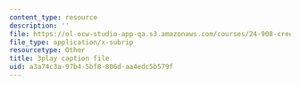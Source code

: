 ```yaml
---
content_type: resource
description: ''
file: https://ol-ocw-studio-app-qa.s3.amazonaws.com/courses/24-908-creole-languages-and-caribbean-identities-spring-2017/a3a74c3a97b45bf8806daa4edc5b579f_Mbz648H3IEw.vtt
file_type: application/x-subrip
resourcetype: Other
title: 3play caption file
uid: a3a74c3a-97b4-5bf8-806d-aa4edc5b579f
---
```

